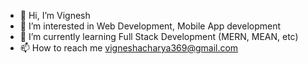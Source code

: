 - 👋 Hi, I’m Vignesh
- 👀 I’m interested in Web Development, Mobile App development
- 🌱 I’m currently learning Full Stack Development (MERN, MEAN, etc)
- 📫 How to reach me vigneshacharya369@gmail.com

<!---
vignesh865260/vignesh865260 is a ✨ special ✨ repository because its `README.md` (this file) appears on your GitHub profile.
You can click the Preview link to take a look at your changes.
--->
